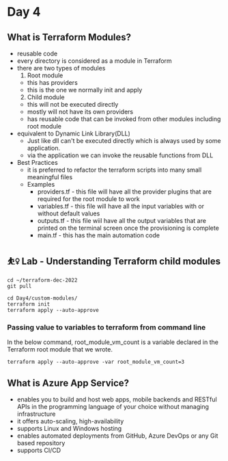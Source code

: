 # Day 4

## What is Terraform Modules?
- reusable code
- every directory is considered as a module in Terraform
- there are two types of modules
  1. Root module
  - this has providers
  - this is the one we normally init and apply
  2. Child module
  - this will not be executed directly
  - mostly will not have its own providers
  - has reusable code that can be invoked from other modules including root module
 - equivalent to Dynamic Link Library(DLL)
   - Just like dll can't be executed directly which is always used by some application.
   - via the application we can invoke the reusable functions from DLL
- Best Practices
  - it is preferred to refactor the terraform scripts into many small meaningful files
  - Examples
    - providers.tf - this file will have all the provider plugins that are required for the root module to work
    - variables.tf - this file will have all the input variables with or without default values
    - outputs.tf - this file wiil have all the output variables that are printed on the terminal screen once the provisioning is complete
    - main.tf - this has the main automation code

## ⛹️‍♀️ Lab - Understanding Terraform child modules
```
cd ~/terraform-dec-2022
git pull

cd Day4/custom-modules/
terraform init
terraform apply --auto-approve
```

### Passing value to variables to terraform from command line
In the below command, root_module_vm_count is a variable declared in the Terraform root module that we wrote.  
```
terraform apply --auto-approve -var root_module_vm_count=3
```


## What is Azure App Service?
- enables you to build and host web apps, mobile backends and RESTful APIs in the programming language of your choice without managing infrastructure
- it offers auto-scaling, high-availability
- supports Linux and Windows hosting
- enables automated deployments from GitHub, Azure DevOps or any Git based repository
- supports CI/CD
